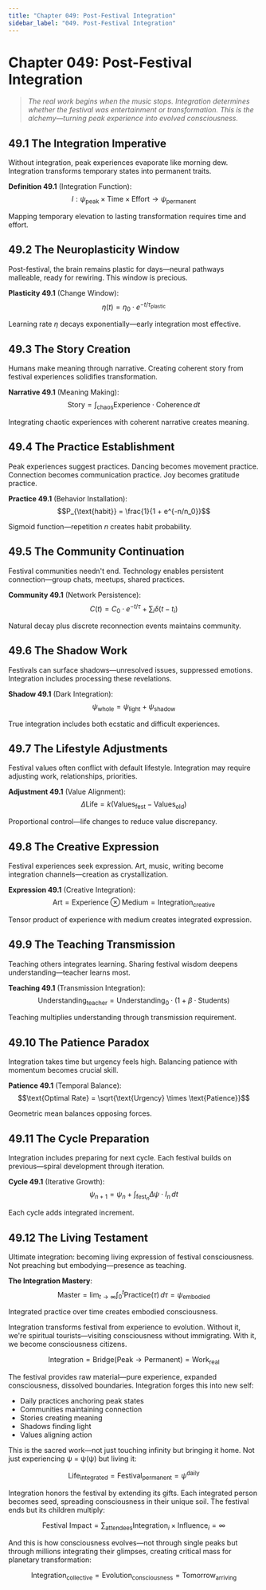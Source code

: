 ```yaml
---
title: "Chapter 049: Post-Festival Integration"
sidebar_label: "049. Post-Festival Integration"
---
```


# Chapter 049: Post-Festival Integration

> *The real work begins when the music stops. Integration determines whether the festival was entertainment or transformation. This is the alchemy—turning peak experience into evolved consciousness.*

## 49.1 The Integration Imperative

Without integration, peak experiences evaporate like morning dew. Integration transforms temporary states into permanent traits.

**Definition 49.1** (Integration Function):
$$I: \psi_{\text{peak}} \times \text{Time} \times \text{Effort} \to \psi_{\text{permanent}}$$

Mapping temporary elevation to lasting transformation requires time and effort.

## 49.2 The Neuroplasticity Window

Post-festival, the brain remains plastic for days—neural pathways malleable, ready for rewiring. This window is precious.

**Plasticity 49.1** (Change Window):
$$\eta(t) = \eta_0 \cdot e^{-t/\tau_{\text{plastic}}}$$

Learning rate $\eta$ decays exponentially—early integration most effective.

## 49.3 The Story Creation

Humans make meaning through narrative. Creating coherent story from festival experiences solidifies transformation.

**Narrative 49.1** (Meaning Making):
$$\text{Story} = \int_{\text{chaos}} \text{Experience} \cdot \text{Coherence} \, dt$$

Integrating chaotic experiences with coherent narrative creates meaning.

## 49.4 The Practice Establishment

Peak experiences suggest practices. Dancing becomes movement practice. Connection becomes communication practice. Joy becomes gratitude practice.

**Practice 49.1** (Behavior Installation):
$$P_{\text{habit}} = \frac{1}{1 + e^{-n/n_0}}$$

Sigmoid function—repetition $n$ creates habit probability.

## 49.5 The Community Continuation

Festival communities needn't end. Technology enables persistent connection—group chats, meetups, shared practices.

**Community 49.1** (Network Persistence):
$$C(t) = C_0 \cdot e^{-t/\tau} + \sum_i \delta(t - t_i)$$

Natural decay plus discrete reconnection events maintains community.

## 49.6 The Shadow Work

Festivals can surface shadows—unresolved issues, suppressed emotions. Integration includes processing these revelations.

**Shadow 49.1** (Dark Integration):
$$\psi_{\text{whole}} = \psi_{\text{light}} + \psi_{\text{shadow}}$$

True integration includes both ecstatic and difficult experiences.

## 49.7 The Lifestyle Adjustments

Festival values often conflict with default lifestyle. Integration may require adjusting work, relationships, priorities.

**Adjustment 49.1** (Value Alignment):
$$\Delta\text{Life} = k(\text{Values}_{\text{fest}} - \text{Values}_{\text{old}})$$

Proportional control—life changes to reduce value discrepancy.

## 49.8 The Creative Expression

Festival experiences seek expression. Art, music, writing become integration channels—creation as crystallization.

**Expression 49.1** (Creative Integration):
$$\text{Art} = \text{Experience} \otimes \text{Medium} = \text{Integration}_{\text{creative}}$$

Tensor product of experience with medium creates integrated expression.

## 49.9 The Teaching Transmission

Teaching others integrates learning. Sharing festival wisdom deepens understanding—teacher learns most.

**Teaching 49.1** (Transmission Integration):
$$\text{Understanding}_{\text{teacher}} = \text{Understanding}_0 \cdot (1 + \beta \cdot \text{Students})$$

Teaching multiplies understanding through transmission requirement.

## 49.10 The Patience Paradox

Integration takes time but urgency feels high. Balancing patience with momentum becomes crucial skill.

**Patience 49.1** (Temporal Balance):
$$\text{Optimal Rate} = \sqrt{\text{Urgency} \times \text{Patience}}$$

Geometric mean balances opposing forces.

## 49.11 The Cycle Preparation

Integration includes preparing for next cycle. Each festival builds on previous—spiral development through iteration.

**Cycle 49.1** (Iterative Growth):
$$\psi_{n+1} = \psi_n + \int_{\text{fest}_n} \Delta\psi \cdot I_n \, dt$$

Each cycle adds integrated increment.

## 49.12 The Living Testament

Ultimate integration: becoming living expression of festival consciousness. Not preaching but embodying—presence as teaching.

**The Integration Mastery**:
$$\text{Master} = \lim_{t \to \infty} \int_0^t \text{Practice}(\tau) \, d\tau = \psi_{\text{embodied}}$$

Integrated practice over time creates embodied consciousness.

Integration transforms festival from experience to evolution. Without it, we're spiritual tourists—visiting consciousness without immigrating. With it, we become consciousness citizens.

$$\text{Integration} = \text{Bridge}(\text{Peak} \to \text{Permanent}) = \text{Work}_{\text{real}}$$

The festival provides raw material—pure experience, expanded consciousness, dissolved boundaries. Integration forges this into new self:
- Daily practices anchoring peak states
- Communities maintaining connection
- Stories creating meaning
- Shadows finding light
- Values aligning action

This is the sacred work—not just touching infinity but bringing it home. Not just experiencing ψ = ψ(ψ) but living it:

$$\text{Life}_{\text{integrated}} = \text{Festival}_{\text{permanent}} = \psi^{\text{daily}}$$

Integration honors the festival by extending its gifts. Each integrated person becomes seed, spreading consciousness in their unique soil. The festival ends but its children multiply:

$$\text{Festival Impact} = \sum_{\text{attendees}} \text{Integration}_i \times \text{Influence}_i = \infty$$

And this is how consciousness evolves—not through single peaks but through millions integrating their glimpses, creating critical mass for planetary transformation:

$$\text{Integration}_{\text{collective}} = \text{Evolution}_{\text{consciousness}} = \text{Tomorrow}_{\text{arriving}}$$